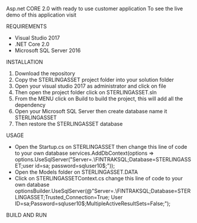 Asp.net CORE 2.0 with ready to use customer application
To see the live demo of this application visit 

REQUIREMENTS
* Visual Studio 2017
* .NET Core 2.0
* Microsoft SQL Server 2016

INSTALLATION
1. Download the repository
2. Copy the STERLINGASSET project folder into your solution folder
3. Open your visual studio 2017 as administrator and click on file 
4. Then open the project folder click on STERLINGASSET.sln
5. From the MENU click on Build to build the project, this will add all the dependency
6. Open your Microsoft SQL Server then create database name it STERLINGASSET
7. Then restore the STERLINGASSET database

USAGE 
* Open the Startup.cs on  STERLINGASSET then change this line of code to your own database
services.AddDbContext<STERLINGASSETContext>(options => options.UseSqlServer("Server=.\\FINTRAKSQL;Database=STERLINGASSET;user id=sa; password=sqluser10$;"));
* Open the Models folder on STERLINGASSET.DATA 
* Click on STERLINGASSETContext.cs
  change this line of code to your own database
optionsBuilder.UseSqlServer(@"Server=.\FINTRAKSQL;Database=STERLINGASSET;Trusted_Connection=True; User ID=sa;Password=sqluser10$;MultipleActiveResultSets=False;");
  
BUILD AND RUN
  
 

